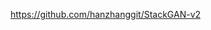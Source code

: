 

<!--
 * @version:
 * @Author:  StevenJokess https://github.com/StevenJokess
 * @Date: 2020-11-26 21:09:10
 * @LastEditors:  StevenJokess https://github.com/StevenJokess
 * @LastEditTime: 2020-12-07 14:28:01
 * @Description:
 * @TODO::
 * @Reference:
-->
https://github.com/hanzhanggit/StackGAN-v2
